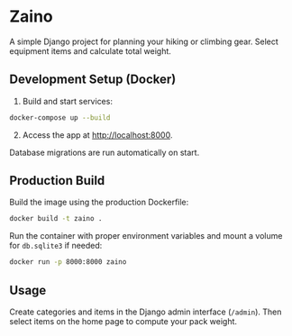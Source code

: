 # Zaino

A simple Django project for planning your hiking or climbing gear. Select equipment items and calculate total weight.

## Development Setup (Docker)

1. Build and start services:

```bash
docker-compose up --build
```

2. Access the app at [http://localhost:8000](http://localhost:8000).

Database migrations are run automatically on start.

## Production Build

Build the image using the production Dockerfile:

```bash
docker build -t zaino .
```

Run the container with proper environment variables and mount a volume for `db.sqlite3` if needed:

```bash
docker run -p 8000:8000 zaino
```

## Usage

Create categories and items in the Django admin interface (`/admin`). Then select items on the home page to compute your pack weight.
